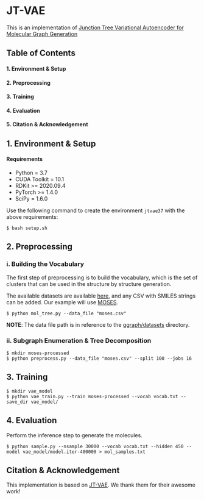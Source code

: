 # JT-VAE

This is an implementation of [Junction Tree Variational Autoencoder for Molecular Graph Generation](https://arxiv.org/abs/1802.04364)

## Table of Contents

#### 1. Environment & Setup
#### 2. Preprocessing
#### 3. Training
#### 4. Evaluation
#### 5. Citation & Acknowledgement

## 1. Environment & Setup

#### Requirements

* Python = 3.7
* CUDA Toolkit = 10.1
* RDKit >= 2020.09.4
* PyTorch >= 1.4.0
* SciPy = 1.6.0

Use the following command to create the environment `jtvae37` with the above requirements:

```shell script
$ bash setup.sh
```

## 2. Preprocessing

### i. Building the Vocabulary
The first step of preprocessing is to build the vocabulary, which is the set of clusters that can be used in the structure by structure generation.

The available datasets are available [here](https://github.com/divelab/DIG/tree/main/dig/ggraph/datasets), and any CSV with SMILES strings can be added. Our example will use [MOSES](https://arxiv.org/abs/1811.12823).

```shell script
$ python mol_tree.py --data_file "moses.csv"
```

**NOTE**: The data file path is in reference to the [ggraph/datasets](https://github.com/divelab/DIG/tree/main/dig/ggraph/datasets) directory.

### ii. Subgraph Enumeration & Tree Decomposition
```shell script
$ mkdir moses-processed
$ python preprocess.py --data_file "moses.csv" --split 100 --jobs 16
```

## 3. Training

```shell script
$ mkdir vae_model
$ python vae_train.py --train moses-processed --vocab vocab.txt --save_dir vae_model/
```

## 4. Evaluation

Perform the inference step to generate the molecules.

```shell script
$ python sample.py --nsample 30000 --vocab vocab.txt --hidden 450 --model vae_model/model.iter-400000 > mol_samples.txt
```

## Citation & Acknowledgement

This implementation is based on [JT-VAE](https://arxiv.org/abs/1802.04364). We thank them for their awesome work!
